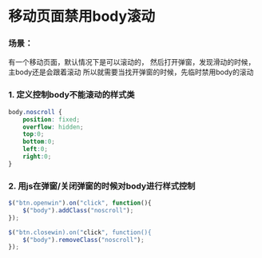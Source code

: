 # 移动页面禁用body滚动

### 场景：

有一个移动页面，默认情况下是可以滚动的，
然后打开弹窗，发现滑动的时候，主body还是会跟着滚动
所以就需要当找开弹窗的时候，先临时禁用body的滚动


### 1. 定义控制body不能滚动的样式类
```css
body.noscroll {
	position: fixed;
	overflow: hidden;
	top:0;
	bottom:0;
	left:0;
	right:0;
}
```

### 2. 用js在弹窗/关闭弹窗的时候对body进行样式控制
```javascript
$("btn.openwin").on("click", function(){
	$("body").addClass("noscroll");
});

$("btn.closewin).on("click", function(){
	$("body").removeClass("noscroll");
});
```